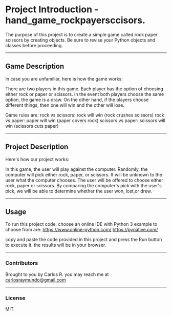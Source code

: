 # Project Introduction - hand_game_rockpayersccisors.
The purpose of this project is to create a simple game called rock paper scissors by creating objects. Be sure to revise your Python objects and classes before proceeding.

---
## Game Description
In case you are unfamiliar, here is how the game works:

There are two players in this game.
Each player has the option of choosing either rock or paper or scissors.
In the event both players choose the same option, the game is a draw.
On the other hand, if the players choose different things, then one will win and the other will lose.

Game rules are:
rock vs scissors: rock will win (rock crushes scissors)
rock vs paper: paper will win (paper covers rock)
scissors vs paper: scissors will win (scissors cuts paper)

---
## Project Description
Here's how our project works:

In this game, the user will play against the computer.
Randomly, the computer will pick either rock, paper, or scissors.
It will be unknown to the user what the computer chooses.
The user will be offered to choose either rock, paper or scissors.
By comparing the computer's pick with the user's pick, we will be able to determine whether the user won, lost,or drew.

---
## Usage
To run this project code, choose an online IDE with Python 3 example to choose from are:
https://www.online-python.com/
https://pynative.com/

copy and paste the code provided in this project and press the Run button to execute it.
the results will be in your browser.

---
### Contributors
Brought to you by Carlos R. you may reach me at carlosraymundo@gmail.com

---
### License
MIT.
